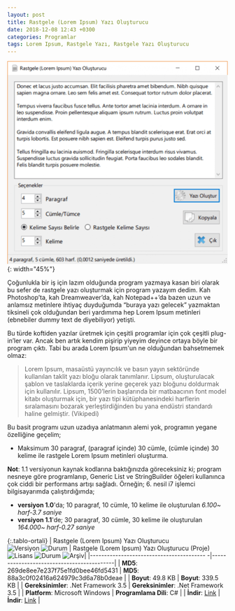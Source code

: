 ```yaml
---
layout: post
title: Rastgele (Lorem Ipsum) Yazı Oluşturucu
date: 2018-12-08 12:43 +0300
categories: Programlar
tags: Lorem Ipsum, Rastgele Yazı, Rastgele Yazı Oluşturucu
---
```

![rastgele-yazi](/images/programlar/rastgele-yazi.png){: width="45%"}

Çoğunlukla bir iş için lazım olduğunda program yazmaya kasan biri olarak bu sefer de rastgele yazı oluşturmak için program yazayım dedim. Kah Photoshop’ta, kah Dreamweaver’da, kah Notepad++’da bazen uzun ve anlamsız metinlere ihtiyaç duyduğumda “buraya yazı gelecek” yazmaktan tiksineli çok olduğundan beri yardımıma hep Lorem Ipsum metinleri (ebnebiler dummy text de diyebiliyor) yetişti. 

Bu türde koftiden yazılar üretmek için çeşitli programlar için çok çeşitli plug-in’ler var. Ancak ben artık kendim pişirip yiyeyim deyince ortaya böyle bir program çıktı. Tabi bu arada Lorem Ipsum'un ne olduğundan bahsetmemek olmaz:

> Lorem Ipsum, masaüstü yayıncılık ve basın yayın sektöründe kullanılan taklit yazı bloğu olarak tanımlanır. Lipsum, oluşturulacak şablon ve taslaklarda içerik yerine geçerek yazı bloğunu doldurmak için kullanılır. Lipsum, 1500’lerin başlarında bir matbaacının font model kitabı oluşturmak için, bir yazı tipi kütüphanesindeki harflerin sıralamasını bozarak yerleştirdiğinden bu yana endüstri standardı haline gelmiştir. (Vikipedi)

Bu basit programı uzun uzadıya anlatmanın alemi yok, programın yegane özelliğine geçelim;

- Maksimum 30 paragraf, (paragraf içinde) 30 cümle, (cümle içinde) 30 kelime ile rastgele Lorem Ipsum metinleri oluşturma.

**Not**: 1.1 versiyonun kaynak kodlarına baktığınızda göreceksiniz ki; program nesneye göre programlanıp, Generic List ve StringBuilder öğeleri kullanınca çok ciddi bir performans artışı sağladı. Örneğin; 6. nesil i7 işlemci bilgisayarımda çalıştırdığımda;

- **versiyon 1.0**'da; 10 paragraf, 10 cümle, 10 kelime ile oluşturulan *6.100~ harf-3.7 saniye*
- **versiyon 1.1**'de; 30 paragraf, 30 cümle, 30 kelime ile oluşturulan *164.000~ harf-0.27 saniye*

{:.tablo-ortali}
| Rastgele (Lorem Ipsum) Yazı Oluşturucu<br>![Versiyon](https://img.shields.io/badge/Versiyon-1.1-blueviolet.svg?style=flat) ![Durum](https://img.shields.io/badge/Durum-Çalışıyor-success.svg?style=flat) | Rastgele (Lorem Ipsum) Yazı Oluşturucu (Proje)<br>![Lisans](https://img.shields.io/badge/Lisans-MIT-blue.svg?style=flat) ![Durum](https://img.shields.io/badge/Proje-Sonlandırıldı-lightgray.svg?style=flat) ![Arşiv](https://img.shields.io/badge/Arşiv-orange.svg?style=flat)|
|----------------------------------------- -|-------------------------------------------|
| **MD5**: 269de8ee7e237f75e1fd0bee46fd5431 | **MD5**: 88a3c0f02416a624979c3d6a78b0deae | 
| **Boyut**: 49.8 KB                       | **Boyut**:  339.5 KB                         |
| **Gereksinimler**: .Net Framework 3.5     | **Gereksinimler**: .Net Framework 3.5     |
| **Platform**: Microsoft Windows           | **Programlama Dili**: C#                  |
| **İndir**: [Link](http://www.umutd.com/programlar/rastgele-yazi-olusturucu.zip)         | **İndir**: [Link](http://www.umutd.com/programlar/rastgele-yazi-olusturucu-proje.zip)                      |